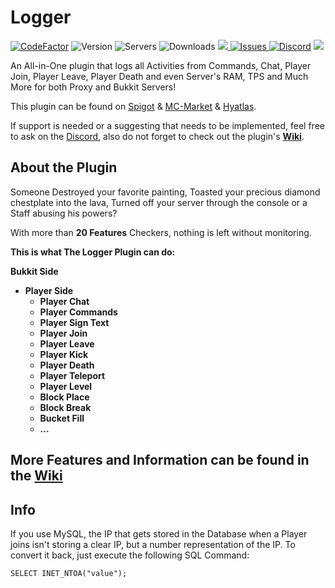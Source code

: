 # Logger

[![CodeFactor](https://www.codefactor.io/repository/github/exceptedprism3/logger/badge)](https://www.codefactor.io/repository/github/exceptedprism3/logger)
![Version](https://img.shields.io/github/v/release/ExceptedPrism3/Logger)
![Servers](https://img.shields.io/bstats/servers/12036?color=brightgreen)
![Downloads](https://img.shields.io/github/downloads/ExceptedPrism3/Logger/total)
<a href="https://www.spigotmc.org/resources/94236/" title="See our Spigot rating.">
<img src="https://img.shields.io/spiget/stars/2117?style=plastic"/>
![Issues](https://img.shields.io/github/issues/ExceptedPrism3/Logger)
[![Discord](https://img.shields.io/discord/850407951629287424?color=%235865F2&label=join%20our%20discord)](https://discord.gg/MfR5mcpVfX)
[![](https://img.shields.io/github/license/ExceptedPrism3/Logger.svg)](https://github.com/ExceptedPrism3/Logger/blob/master/LICENSE "License")

An All-in-One plugin that logs all Activities from Commands, Chat, Player Join, Player Leave, Player Death and even Server's RAM, TPS and Much More for both Proxy and Bukkit Servers!

This plugin can be found on [Spigot](https://www.spigotmc.org/resources/logger.94236) & [MC-Market](https://www.mc-market.org/resources/20657/) & [Hyatlas](https://hyatlas.com/shop/logger-1-7-1-18.23/).

If support is needed or a suggesting that needs to be implemented, feel free to ask on the [Discord](https://discord.gg/MfR5mcpVfX), also do not forget to check out the plugin's **[Wiki](https://prism3.gitbook.io/logger-or-wiki/)**.

## About the Plugin
Someone Destroyed your favorite painting, Toasted your precious diamond chestplate into the lava, Turned off your server through the console or a Staff abusing his powers?

With more than **20 Features** Checkers, nothing is left without monitoring.

**This is what The Logger Plugin can do:**

**Bukkit Side**
- **Player Side**
  * **Player Chat**
  * **Player Commands**
  * **Player Sign Text**
  * **Player Join**
  * **Player Leave**
  * **Player Kick**
  * **Player Death**
  * **Player Teleport**
  * **Player Level**
  * **Block Place**
  * **Block Break**
  * **Bucket Fill**
  * **...**
  
## More Features and Information can be found in the [Wiki](https://prism3.gitbook.io/logger-or-wiki/)

## Info
If you use MySQL, the IP that gets stored in the Database when a Player joins
isn't storing a clear IP, but a number representation of the IP.
To convert it back, just execute the following SQL Command:

```mysql
SELECT INET_NTOA("value");
```
